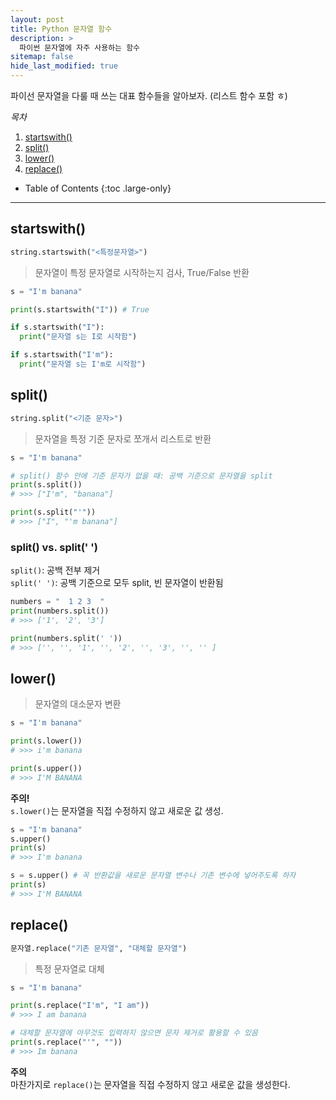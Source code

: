 ```yaml
---
layout: post
title: Python 문자열 함수
description: >
  파이썬 문자열에 자주 사용하는 함수
sitemap: false
hide_last_modified: true
---
```


파이선 문자열을 다룰 때 쓰는 대표 함수들을 알아보자. (리스트 함수 포함 ㅎ)

*목차*  
1. [startswith()](#startswith)
2. [split()](#split)
3. [lower()](#lower)
4. [replace()](#replace)


- Table of Contents
{:toc .large-only}

---



## startswith()

~~~python
string.startswith("<특정문자열>")
~~~

> 문자열이 특정 문자열로 시작하는지 검사, True/False 반환

~~~python
s = "I'm banana"

print(s.startswith("I")) # True

if s.startswith("I"):
  print("문자열 s는 I로 시작함")

if s.startswith("I'm"):
  print("문자열 s는 I'm로 시작함")
~~~

## split()

~~~python
string.split("<기준 문자>")
~~~

> 문자열을 특정 기준 문자로 쪼개서 리스트로 반환

~~~python
s = "I'm banana"

# split() 함수 안에 기준 문자가 없을 때: 공백 기준으로 문자열을 split
print(s.split()) 
# >>> ["I'm", "banana"]

print(s.split("'")) 
# >>> ["I", "'m banana"]

~~~

### split() vs. split(' ')
`split()`: 공백 전부 제거  
`split(' ')`: 공백 기준으로 모두 split, 빈 문자열이 반환됨

~~~python
numbers = "  1 2 3  "
print(numbers.split())
# >>> ['1', '2', '3']

print(numbers.split(' '))
# >>> ['', '', '1', '', '2', '', '3', '', '' ]
~~~

## lower()

> 문자열의 대소문자 변환

~~~python
s = "I'm banana"

print(s.lower())
# >>> i'm banana

print(s.upper())
# >>> I'M BANANA
~~~

**주의!**  
`s.lower()`는 문자열을 직접 수정하지 않고 새로운 값 생성.  

~~~python
s = "I'm banana"
s.upper()
print(s)
# >>> I'm banana

s = s.upper() # 꼭 반환값을 새로운 문자열 변수나 기존 변수에 넣어주도록 하자
print(s)
# >>> I'M BANANA
~~~

## replace()

~~~python
문자열.replace("기존 문자열", "대체할 문자열")
~~~

> 특정 문자열로 대체

~~~python
s = "I'm banana"

print(s.replace("I'm", "I am"))
# >>> I am banana

# 대체할 문자열에 아무것도 입력하지 않으면 문자 제거로 활용할 수 있음
print(s.replace("'", ""))
# >>> Im banana
~~~

**주의**  
마찬가지로 `replace()`는 문자열을 직접 수정하지 않고 새로운 값을 생성한다.  

